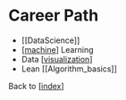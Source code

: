 # Career Path

- [[DataScience]]
- [[machine]] Learning
- Data [[visualization]]
- Lean [[Algorithm_basics]]

Back to [[index]]

[//begin]: # "Autogenerated link references for markdown compatibility"
[machine]: machine.md "Machine Learning"
[visualization]: visualization.md "Data Visualization"
[index]: index.md "index"
[//end]: # "Autogenerated link references"
